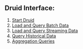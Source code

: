 ## Druid Interface:

1. <a href="https://github.com/minoobeyzavi/Visual-KPI/blob/master/Druid/startDruid.md">Start Druid</a>
2. <a href="https://github.com/minoobeyzavi/Visual-KPI/blob/master/Druid/batchData.md">Load and Query Batch Data</a>
3. <a href="https://github.com/minoobeyzavi/Visual-KPI/blob/master/Druid/streamingData.md">Load and Query Streaming Data</a>
4. <a href="https://github.com/minoobeyzavi/Visual-KPI/blob/master/Druid/historicalData.md">Query Historical Data</a>
5. <a href="https://github.com/minoobeyzavi/Visual-KPI/blob/master/Druid/aggregations.md">Aggregation Queries</a>
